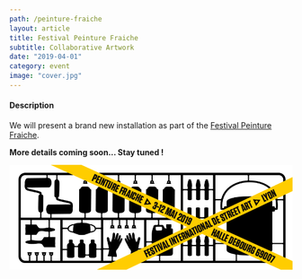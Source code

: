 ```yaml
---
path: /peinture-fraiche
layout: article
title: Festival Peinture Fraiche
subtitle: Collaborative Artwork
date: "2019-04-01"
category: event
image: "cover.jpg"
---
```


#### Description
We will present a brand new installation as part of the [Festival Peinture Fraiche](//peinturefraichefestival.fr).

__More details coming soon... Stay tuned !__  
  
  
![Peinture fraiche festival banner](cover.jpg)



